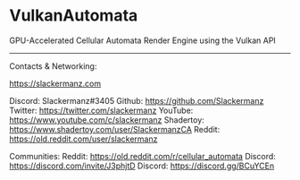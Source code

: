 # VulkanAutomata
GPU-Accelerated Cellular Automata Render Engine using the Vulkan API

---

Contacts & Networking:

  https://slackermanz.com

  Discord:    Slackermanz#3405
  Github:     https://github.com/Slackermanz
  Twitter:    https://twitter.com/slackermanz
  YouTube:    https://www.youtube.com/c/slackermanz
  Shadertoy:  https://www.shadertoy.com/user/SlackermanzCA
  Reddit:     https://old.reddit.com/user/slackermanz

  Communities:
    Reddit:     https://old.reddit.com/r/cellular_automata
    Discord:    https://discord.com/invite/J3phjtD
    Discord:    https://discord.gg/BCuYCEn

